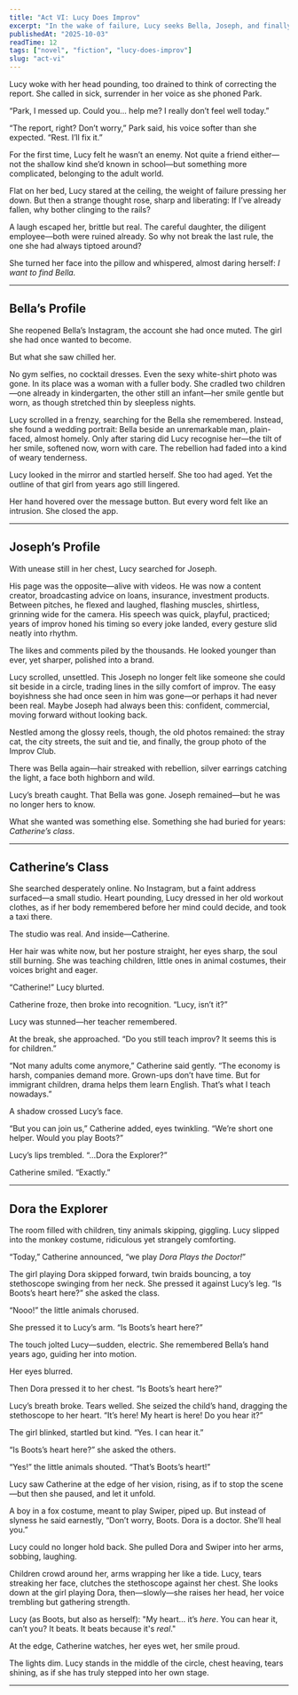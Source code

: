 ```yaml
---
title: "Act VI: Lucy Does Improv" 
excerpt: "In the wake of failure, Lucy seeks Bella, Joseph, and finally Catherine—only to find her heart again in the most unexpected stage." 
publishedAt: "2025-10-03" 
readTime: 12
tags: ["novel", "fiction", "lucy-does-improv"] 
slug: "act-vi" 
---
```


Lucy woke with her head pounding, too drained to think of correcting the report. She called in sick, surrender in her voice as she phoned Park.  

“Park, I messed up. Could you… help me? I really don’t feel well today.”  

“The report, right? Don’t worry,” Park said, his voice softer than she expected. “Rest. I’ll fix it.”  

For the first time, Lucy felt he wasn’t an enemy. Not quite a friend either—not the shallow kind she’d known in school—but something more complicated, belonging to the adult world.  

Flat on her bed, Lucy stared at the ceiling, the weight of failure pressing her down. But then a strange thought rose, sharp and liberating: If I’ve already fallen, why bother clinging to the rails?

A laugh escaped her, brittle but real. The careful daughter, the diligent employee—both were ruined already. So why not break the last rule, the one she had always tiptoed around?

She turned her face into the pillow and whispered, almost daring herself: *I want to find Bella.* 

---

## Bella’s Profile  

She reopened Bella’s Instagram, the account she had once muted. The girl she had once wanted to become.  

But what she saw chilled her.  

No gym selfies, no cocktail dresses. Even the sexy white-shirt photo was gone. In its place was a woman with a fuller body. She cradled two children—one already in kindergarten, the other still an infant—her smile gentle but worn, as though stretched thin by sleepless nights. 

Lucy scrolled in a frenzy, searching for the Bella she remembered. Instead, she found a wedding portrait: Bella beside an unremarkable man, plain-faced, almost homely. Only after staring did Lucy recognise her—the tilt of her smile, softened now, worn with care. The rebellion had faded into a kind of weary tenderness.  

Lucy looked in the mirror and startled herself. She too had aged. Yet the outline of that girl from years ago still lingered.  

Her hand hovered over the message button. But every word felt like an intrusion. She closed the app.  

---

## Joseph’s Profile  

With unease still in her chest, Lucy searched for Joseph.

His page was the opposite—alive with videos. He was now a content creator, broadcasting advice on loans, insurance, investment products. Between pitches, he flexed and laughed, flashing muscles, shirtless, grinning wide for the camera. His speech was quick, playful, practiced; years of improv honed his timing so every joke landed, every gesture slid neatly into rhythm.

The likes and comments piled by the thousands. He looked younger than ever, yet sharper, polished into a brand.

Lucy scrolled, unsettled. This Joseph no longer felt like someone she could sit beside in a circle, trading lines in the silly comfort of improv. The easy boyishness she had once seen in him was gone—or perhaps it had never been real. Maybe Joseph had always been this: confident, commercial, moving forward without looking back.

Nestled among the glossy reels, though, the old photos remained: the stray cat, the city streets, the suit and tie, and finally, the group photo of the Improv Club.

There was Bella again—hair streaked with rebellion, silver earrings catching the light, a face both highborn and wild.

Lucy’s breath caught. That Bella was gone. Joseph remained—but he was no longer hers to know.

What she wanted was something else. Something she had buried for years: *Catherine’s class*.

---

## Catherine’s Class  

She searched desperately online. No Instagram, but a faint address surfaced—a small studio. Heart pounding, Lucy dressed in her old workout clothes, as if her body remembered before her mind could decide, and took a taxi there.  

The studio was real. And inside—Catherine.  

Her hair was white now, but her posture straight, her eyes sharp, the soul still burning. She was teaching children, little ones in animal costumes, their voices bright and eager.  

“Catherine!” Lucy blurted.  

Catherine froze, then broke into recognition. “Lucy, isn’t it?”  

Lucy was stunned—her teacher remembered.  

At the break, she approached. “Do you still teach improv? It seems this is for children.”  

“Not many adults come anymore,” Catherine said gently. “The economy is harsh, companies demand more. Grown-ups don’t have time. But for immigrant children, drama helps them learn English. That’s what I teach nowadays.”  

A shadow crossed Lucy’s face.  

“But you can join us,” Catherine added, eyes twinkling. “We’re short one helper. Would you play Boots?”  

Lucy’s lips trembled. “…Dora the Explorer?”  

Catherine smiled. “Exactly.”  

---

## Dora the Explorer  

The room filled with children, tiny animals skipping, giggling. Lucy slipped into the monkey costume, ridiculous yet strangely comforting.  

“Today,” Catherine announced, “we play *Dora Plays the Doctor!*”  

The girl playing Dora skipped forward, twin braids bouncing, a toy stethoscope swinging from her neck. She pressed it against Lucy’s leg. “Is Boots’s heart here?” she asked the class.  

“Nooo!” the little animals chorused.  

She pressed it to Lucy’s arm. “Is Boots’s heart here?”  

The touch jolted Lucy—sudden, electric. She remembered Bella’s hand years ago, guiding her into motion.  

Her eyes blurred.  

Then Dora pressed it to her chest. “Is Boots’s heart here?”  

Lucy’s breath broke. Tears welled. She seized the child’s hand, dragging the stethoscope to her heart. “It’s here! My heart is here! Do you hear it?”  

The girl blinked, startled but kind. “Yes. I can hear it.”  

“Is Boots’s heart here?” she asked the others.  

“Yes!” the little animals shouted. “That’s Boots’s heart!”  

Lucy saw Catherine at the edge of her vision, rising, as if to stop the scene—but then she paused, and let it unfold.  

A boy in a fox costume, meant to play Swiper, piped up. But instead of slyness he said earnestly, “Don’t worry, Boots. Dora is a doctor. She’ll heal you.”  

Lucy could no longer hold back. She pulled Dora and Swiper into her arms, sobbing, laughing.

Children crowd around her, arms wrapping her like a tide. Lucy, tears streaking her face, clutches the stethoscope against her chest. She looks down at the girl playing Dora, then—slowly—she raises her head, her voice trembling but gathering strength.

Lucy (as Boots, but also as herself):
"My heart… it’s *here*. You can hear it, can’t you? It beats. It beats because it's *real*."

At the edge, Catherine watches, her eyes wet, her smile proud.

The lights dim. Lucy stands in the middle of the circle, chest heaving, tears shining, as if she has truly stepped into her own stage.

---
